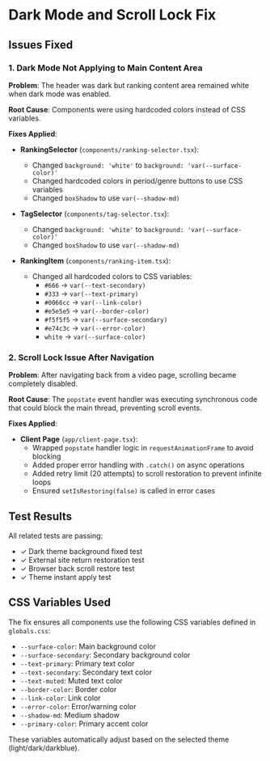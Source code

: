 # Dark Mode and Scroll Lock Fix

## Issues Fixed

### 1. Dark Mode Not Applying to Main Content Area
**Problem**: The header was dark but ranking content area remained white when dark mode was enabled.

**Root Cause**: Components were using hardcoded colors instead of CSS variables.

**Fixes Applied**:
- **RankingSelector** (`components/ranking-selector.tsx`):
  - Changed `background: 'white'` to `background: 'var(--surface-color)'`
  - Changed hardcoded colors in period/genre buttons to use CSS variables
  - Changed `boxShadow` to use `var(--shadow-md)`

- **TagSelector** (`components/tag-selector.tsx`):
  - Changed `background: 'white'` to `background: 'var(--surface-color)'`
  - Changed `boxShadow` to use `var(--shadow-md)`

- **RankingItem** (`components/ranking-item.tsx`):
  - Changed all hardcoded colors to CSS variables:
    - `#666` → `var(--text-secondary)`
    - `#333` → `var(--text-primary)`
    - `#0066cc` → `var(--link-color)`
    - `#e5e5e5` → `var(--border-color)`
    - `#f5f5f5` → `var(--surface-secondary)`
    - `#e74c3c` → `var(--error-color)`
    - `white` → `var(--surface-color)`

### 2. Scroll Lock Issue After Navigation
**Problem**: After navigating back from a video page, scrolling became completely disabled.

**Root Cause**: The `popstate` event handler was executing synchronous code that could block the main thread, preventing scroll events.

**Fixes Applied**:
- **Client Page** (`app/client-page.tsx`):
  - Wrapped `popstate` handler logic in `requestAnimationFrame` to avoid blocking
  - Added proper error handling with `.catch()` on async operations
  - Added retry limit (20 attempts) to scroll restoration to prevent infinite loops
  - Ensured `setIsRestoring(false)` is called in error cases

## Test Results
All related tests are passing:
- ✓ Dark theme background fixed test
- ✓ External site return restoration test
- ✓ Browser back scroll restore test
- ✓ Theme instant apply test

## CSS Variables Used
The fix ensures all components use the following CSS variables defined in `globals.css`:
- `--surface-color`: Main background color
- `--surface-secondary`: Secondary background color
- `--text-primary`: Primary text color
- `--text-secondary`: Secondary text color
- `--text-muted`: Muted text color
- `--border-color`: Border color
- `--link-color`: Link color
- `--error-color`: Error/warning color
- `--shadow-md`: Medium shadow
- `--primary-color`: Primary accent color

These variables automatically adjust based on the selected theme (light/dark/darkblue).
